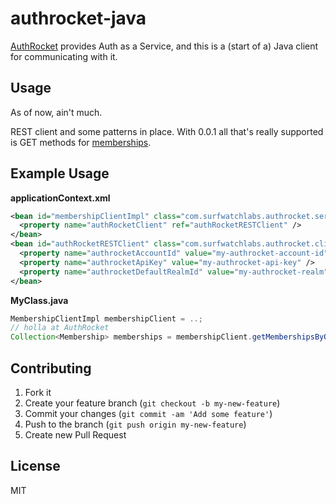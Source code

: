 authrocket-java
===============

[AuthRocket](http://authrocket.com/) provides Auth as a Service, and this is a  (start of a) Java client for communicating with it.

Usage
-----

As of now, ain't much.

REST client and some patterns in place.  With 0.0.1 all that's really supported is GET methods for [memberships](https://authrocket.com/docs/api/memberships).

Example Usage
-------------

**applicationContext.xml**
```xml
<bean id="membershipClientImpl" class="com.surfwatchlabs.authrocket.service.MembershipClientImpl" >
  <property name="authRocketClient" ref="authRocketRESTClient" />
</bean>
<bean id="authRocketRESTClient" class="com.surfwatchlabs.authrocket.client.AuthRocketRESTClient" >
  <property name="authrocketAccountId" value="my-authrocket-account-id" />
  <property name="authrocketApiKey" value="my-authrocket-api-key" />
  <property name="authrocketDefaultRealmId" value="my-authrocket-realm" />
</bean>
```
**MyClass.java**
```java
MembershipClientImpl membershipClient = ..;
// holla at AuthRocket
Collection<Membership> memberships = membershipClient.getMembershipsByOrgId( "org_123abc" );
```

Contributing
------------

1. Fork it
2. Create your feature branch (`git checkout -b my-new-feature`)
3. Commit your changes (`git commit -am 'Add some feature'`)
4. Push to the branch (`git push origin my-new-feature`)
5. Create new Pull Request


License
-------

MIT
